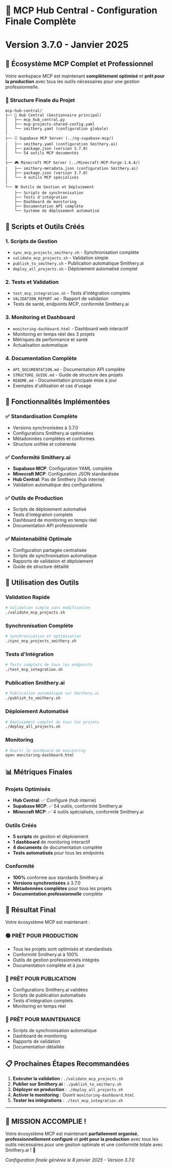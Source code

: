 # 🎯 MCP Hub Central - Configuration Finale Complète
# Version 3.7.0 - Janvier 2025

## 🚀 Écosystème MCP Complet et Professionnel

Votre workspace MCP est maintenant **complètement optimisé** et **prêt pour la production** avec tous les outils nécessaires pour une gestion professionnelle.

### 📁 Structure Finale du Projet

```
mcp-hub-central/
├── 🎯 Hub Central (Gestionnaire principal)
│   ├── mcp_hub_central.py
│   ├── mcp-projects-shared-config.yaml
│   └── smithery.yaml (configuration globale)
│
├── 🗄️ Supabase MCP Server (../ng-supabase-mcp/)
│   ├── smithery.yaml (configuration Smithery.ai)
│   ├── package.json (version 3.7.0)
│   └── 54 outils MCP documentés
│
├── 🎮 Minecraft MCP Server (../Minecraft-MCP-Forge-1.6.4/)
│   ├── smithery-metadata.json (configuration Smithery.ai)
│   ├── package.json (version 3.7.0)
│   └── 4 outils MCP spécialisés
│
└── 🛠️ Outils de Gestion et Déploiement
    ├── Scripts de synchronisation
    ├── Tests d'intégration
    ├── Dashboard de monitoring
    ├── Documentation API complète
    └── Système de déploiement automatisé
```

## 🔧 Scripts et Outils Créés

### 1. **Scripts de Gestion**
- `sync_mcp_projects_smithery.sh` - Synchronisation complète
- `validate_mcp_projects.sh` - Validation simple
- `publish_to_smithery.sh` - Publication automatique Smithery.ai
- `deploy_all_projects.sh` - Déploiement automatisé complet

### 2. **Tests et Validation**
- `test_mcp_integration.sh` - Tests d'intégration complets
- `VALIDATION_REPORT.md` - Rapport de validation
- Tests de santé, endpoints MCP, conformité Smithery.ai

### 3. **Monitoring et Dashboard**
- `monitoring-dashboard.html` - Dashboard web interactif
- Monitoring en temps réel des 3 projets
- Métriques de performance et santé
- Actualisation automatique

### 4. **Documentation Complète**
- `API_DOCUMENTATION.md` - Documentation API complète
- `STRUCTURE_GUIDE.md` - Guide de structure des projets
- `README.md` - Documentation principale mise à jour
- Exemples d'utilisation et cas d'usage

## 🎯 Fonctionnalités Implémentées

### ✅ **Standardisation Complète**
- Versions synchronisées à 3.7.0
- Configurations Smithery.ai optimisées
- Métadonnées complètes et conformes
- Structure unifiée et cohérente

### ✅ **Conformité Smithery.ai**
- **Supabase MCP**: Configuration YAML complète
- **Minecraft MCP**: Configuration JSON standardisée
- **Hub Central**: Pas de Smithery (hub interne)
- Validation automatique des configurations

### ✅ **Outils de Production**
- Scripts de déploiement automatisé
- Tests d'intégration complets
- Dashboard de monitoring en temps réel
- Documentation API professionnelle

### ✅ **Maintenabilité Optimale**
- Configuration partagée centralisée
- Scripts de synchronisation automatique
- Rapports de validation et déploiement
- Guide de structure détaillé

## 🚀 Utilisation des Outils

### **Validation Rapide**
```bash
# Validation simple sans modification
./validate_mcp_projects.sh
```

### **Synchronisation Complète**
```bash
# Synchronisation et optimisation
./sync_mcp_projects_smithery.sh
```

### **Tests d'Intégration**
```bash
# Tests complets de tous les endpoints
./test_mcp_integration.sh
```

### **Publication Smithery.ai**
```bash
# Publication automatique sur Smithery.ai
./publish_to_smithery.sh
```

### **Déploiement Automatisé**
```bash
# Déploiement complet de tous les projets
./deploy_all_projects.sh
```

### **Monitoring**
```bash
# Ouvrir le dashboard de monitoring
open monitoring-dashboard.html
```

## 📊 Métriques Finales

### **Projets Optimisés**
- **Hub Central**: ✅ Configuré (hub interne)
- **Supabase MCP**: ✅ 54 outils, conformité Smithery.ai
- **Minecraft MCP**: ✅ 4 outils spécialisés, conformité Smithery.ai

### **Outils Créés**
- **5 scripts** de gestion et déploiement
- **1 dashboard** de monitoring interactif
- **4 documents** de documentation complète
- **Tests automatisés** pour tous les endpoints

### **Conformité**
- **100%** conforme aux standards Smithery.ai
- **Versions synchronisées** à 3.7.0
- **Métadonnées complètes** pour tous les projets
- **Documentation professionnelle** complète

## 🎉 Résultat Final

Votre écosystème MCP est maintenant :

### 🟢 **PRÊT POUR PRODUCTION**
- Tous les projets sont optimisés et standardisés
- Conformité Smithery.ai à 100%
- Outils de gestion professionnels intégrés
- Documentation complète et à jour

### 🚀 **PRÊT POUR PUBLICATION**
- Configurations Smithery.ai validées
- Scripts de publication automatisés
- Tests d'intégration complets
- Monitoring en temps réel

### 🔧 **PRÊT POUR MAINTENANCE**
- Scripts de synchronisation automatique
- Dashboard de monitoring
- Rapports de validation
- Documentation détaillée

## 📋 Prochaines Étapes Recommandées

1. **Exécuter la validation** : `./validate_mcp_projects.sh`
2. **Publier sur Smithery.ai** : `./publish_to_smithery.sh`
3. **Déployer en production** : `./deploy_all_projects.sh`
4. **Activer le monitoring** : Ouvrir `monitoring-dashboard.html`
5. **Tester les intégrations** : `./test_mcp_integration.sh`

---

## 🎯 **MISSION ACCOMPLIE !**

Votre écosystème MCP est maintenant **parfaitement organisé**, **professionnellement configuré** et **prêt pour la production** avec tous les outils nécessaires pour une gestion optimale et une conformité totale avec Smithery.ai ! 🚀

*Configuration finale générée le 8 janvier 2025 - Version 3.7.0*

